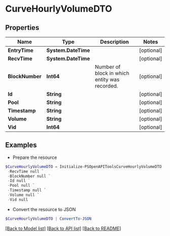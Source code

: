 # CurveHourlyVolumeDTO
## Properties

Name | Type | Description | Notes
------------ | ------------- | ------------- | -------------
**EntryTime** | **System.DateTime** |  | [optional] 
**RecvTime** | **System.DateTime** |  | [optional] 
**BlockNumber** | **Int64** | Number of block in which entity was recorded. | [optional] 
**Id** | **String** |  | [optional] 
**Pool** | **String** |  | [optional] 
**Timestamp** | **String** |  | [optional] 
**Volume** | **String** |  | [optional] 
**Vid** | **Int64** |  | [optional] 

## Examples

- Prepare the resource
```powershell
$CurveHourlyVolumeDTO = Initialize-PSOpenAPIToolsCurveHourlyVolumeDTO  -EntryTime null `
 -RecvTime null `
 -BlockNumber null `
 -Id null `
 -Pool null `
 -Timestamp null `
 -Volume null `
 -Vid null
```

- Convert the resource to JSON
```powershell
$CurveHourlyVolumeDTO | ConvertTo-JSON
```

[[Back to Model list]](../README.md#documentation-for-models) [[Back to API list]](../README.md#documentation-for-api-endpoints) [[Back to README]](../README.md)

